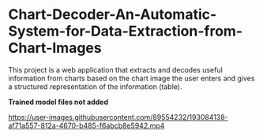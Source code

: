 # Chart-Decoder-An-Automatic-System-for-Data-Extraction-from-Chart-Images
This project is a web application that extracts and decodes useful information from charts based on the chart
image the user enters and gives a structured representation of the information (table).


**Trained model files not added**

https://user-images.githubusercontent.com/89554232/193084138-af71a557-812a-4670-b485-f6abcb8e5942.mp4

